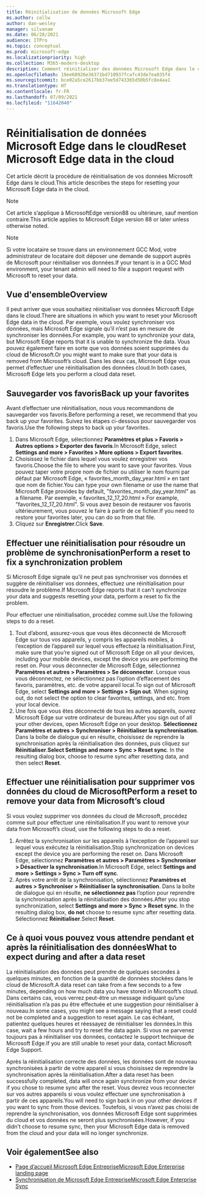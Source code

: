 ```yaml
---
title: Réinitialisation de données Microsoft Edge
ms.author: collw
author: dan-wesley
manager: silvanam
ms.date: 06/28/2021
audience: ITPro
ms.topic: conceptual
ms.prod: microsoft-edge
ms.localizationpriority: high
ms.collection: M365-modern-desktop
description: Comment réinitialiser des données Microsoft Edge dans le cloud
ms.openlocfilehash: 19ee60926e36371bd710937fcafc43de7ea035f4
ms.sourcegitcommit: bce02a5ce2617bb37ee5d743365d50b5fc8e4aa1
ms.translationtype: HT
ms.contentlocale: fr-FR
ms.lasthandoff: 07/09/2021
ms.locfileid: "11642040"
---
```

# <a name="reset-microsoft-edge-data-in-the-cloud"></a><span data-ttu-id="be004-103">Réinitialisation de données Microsoft Edge dans le cloud</span><span class="sxs-lookup"><span data-stu-id="be004-103">Reset Microsoft Edge data in the cloud</span></span>

<span data-ttu-id="be004-104">Cet article décrit la procédure de réinitialisation de vos données Microsoft Edge dans le cloud.</span><span class="sxs-lookup"><span data-stu-id="be004-104">This article describes the steps for resetting your Microsoft Edge data in the cloud.</span></span>

> [!NOTE]
> <span data-ttu-id="be004-105">Cet article s’applique à MicrosoftEdge version88 ou ultérieure, sauf mention contraire.</span><span class="sxs-lookup"><span data-stu-id="be004-105">This article applies to Microsoft Edge version 88 or later unless otherwise noted.</span></span>

> [!NOTE]
> <span data-ttu-id="be004-106">Si votre locataire se trouve dans un environnement GCC Mod, votre administrateur de locataire doit déposer une demande de support auprès de Microsoft pour réinitialiser vos données.</span><span class="sxs-lookup"><span data-stu-id="be004-106">If your tenant is in a GCC Mod environment, your tenant admin will need to file a support request with Microsoft to reset your data.</span></span>

## <a name="overview"></a><span data-ttu-id="be004-107">Vue d'ensemble</span><span class="sxs-lookup"><span data-stu-id="be004-107">Overview</span></span>

<span data-ttu-id="be004-108">Il peut arriver que vous souhaitiez réinitialiser vos données Microsoft Edge dans le cloud.</span><span class="sxs-lookup"><span data-stu-id="be004-108">There are situations in which you want to reset your Microsoft Edge data in the cloud.</span></span> <span data-ttu-id="be004-109">Par exemple, vous voulez synchroniser vos données, mais Microsoft Edge signale qu’il n’est pas en mesure de synchroniser les données.</span><span class="sxs-lookup"><span data-stu-id="be004-109">For example,  you want to synchronize your data, but Microsoft Edge reports that it is unable to synchronize the data.</span></span> <span data-ttu-id="be004-110">Vous pouvez également faire en sorte que vos données soient supprimées du cloud de Microsoft.</span><span class="sxs-lookup"><span data-stu-id="be004-110">Or you might want to make sure that your data is removed from Microsoft’s cloud.</span></span> <span data-ttu-id="be004-111">Dans les deux cas, Microsoft Edge vous permet d’effectuer une réinitialisation des données cloud.</span><span class="sxs-lookup"><span data-stu-id="be004-111">In both cases, Microsoft Edge lets you perform a cloud data reset.</span></span>

## <a name="back-up-your-favorites"></a><span data-ttu-id="be004-112">Sauvegarder vos favoris</span><span class="sxs-lookup"><span data-stu-id="be004-112">Back up your favorites</span></span>

<span data-ttu-id="be004-113">Avant d’effectuer une réinitialisation, nous vous recommandons de sauvegarder vos favoris.</span><span class="sxs-lookup"><span data-stu-id="be004-113">Before performing a reset, we recommend that you back up your favorites.</span></span> <span data-ttu-id="be004-114">Suivez les étapes ci-dessous pour sauvegarder vos favoris.</span><span class="sxs-lookup"><span data-stu-id="be004-114">Use the following steps to back up your favorites.</span></span>

1. <span data-ttu-id="be004-115">Dans Microsoft Edge, sélectionnez **Paramètres et plus > Favoris > Autres options > Exporter des favoris**.</span><span class="sxs-lookup"><span data-stu-id="be004-115">In Microsoft Edge, select **Settings and more > Favorites > More options > Export favorites**.</span></span>
2. <span data-ttu-id="be004-116">Choisissez le fichier dans lequel vous voulez enregistrer vos favoris.</span><span class="sxs-lookup"><span data-stu-id="be004-116">Choose the file to where you want to save your favorites.</span></span> <span data-ttu-id="be004-117">Vous pouvez taper votre propre nom de fichier ou utiliser le nom fourni par défaut par Microsoft Edge, « favorites_month_day_year.html » en tant que nom de fichier.</span><span class="sxs-lookup"><span data-stu-id="be004-117">You can type your own filename or use the name that Microsoft Edge provides by default,  "favorites_month_day_year.html" as a filename.</span></span> <span data-ttu-id="be004-118">Par exemple, « favorites_12_17_20.html ».</span><span class="sxs-lookup"><span data-stu-id="be004-118">For example, "favorites_12_17_20.html".</span></span> <span data-ttu-id="be004-119">Si vous avez besoin de restaurer vos favoris ultérieurement, vous pouvez le faire à partir de ce fichier.</span><span class="sxs-lookup"><span data-stu-id="be004-119">If you need to restore your favorites later, you can do so from that file.</span></span>
3. <span data-ttu-id="be004-120">Cliquez sur **Enregistrer**.</span><span class="sxs-lookup"><span data-stu-id="be004-120">Click **Save**.</span></span>

## <a name="perform-a-reset-to-fix-a-synchronization-problem"></a><span data-ttu-id="be004-121">Effectuer une réinitialisation pour résoudre un problème de synchronisation</span><span class="sxs-lookup"><span data-stu-id="be004-121">Perform a reset to fix a synchronization problem</span></span>

<span data-ttu-id="be004-122">Si Microsoft Edge signale qu’il ne peut pas synchroniser vos données et suggère de réinitialiser vos données, effectuez une réinitialisation pour résoudre le problème.</span><span class="sxs-lookup"><span data-stu-id="be004-122">If Microsoft Edge reports that it can't synchronize your data and suggests resetting your data, perform a reset to fix the problem.</span></span>

<span data-ttu-id="be004-123">Pour effectuer une réinitialisation, procédez comme suit.</span><span class="sxs-lookup"><span data-stu-id="be004-123">Use the following steps to do a reset.</span></span>

1. <span data-ttu-id="be004-124">Tout d’abord, assurez-vous que vous êtes déconnecté de Microsoft Edge sur tous vos appareils, y compris les appareils mobiles, à l’exception de l’appareil sur lequel vous effectuez la réinitialisation.</span><span class="sxs-lookup"><span data-stu-id="be004-124">First, make sure that you’re signed out of Microsoft Edge on all your devices, including your mobile devices, except the device you are performing the reset on.</span></span> <span data-ttu-id="be004-125">Pour vous déconnecter de Microsoft Edge, sélectionnez **Paramètres et autres > Paramètres > Se déconnecter**. Lorsque vous vous déconnectez, ne sélectionnez pas l’option d’effacement des favoris, paramètres, etc. de votre appareil local.</span><span class="sxs-lookup"><span data-stu-id="be004-125">To sign out of Microsoft Edge, select **Settings and more > Settings > Sign out**. When signing out, do not select the option to clear favorites, settings, and etc. from your local device.</span></span>
2. <span data-ttu-id="be004-126">Une fois que vous êtes déconnecté de tous les autres appareils, ouvrez Microsoft Edge sur votre ordinateur de bureau.</span><span class="sxs-lookup"><span data-stu-id="be004-126">After you sign out of all your other devices, open Microsoft Edge on your desktop.</span></span> <span data-ttu-id="be004-127">**Sélectionnez Paramètres et autres > Synchroniser > Réinitialiser la synchronisation**. Dans la boîte de dialogue qui en résulte, choisissez de reprendre la synchronisation après la réinitialisation des données, puis cliquez sur **Réinitialiser**.</span><span class="sxs-lookup"><span data-stu-id="be004-127">**Select Settings and more > Sync > Reset sync**. In the resulting dialog box, choose to resume sync after resetting data, and then select **Reset**.</span></span>

## <a name="perform-a-reset-to-remove-your-data-from-microsofts-cloud"></a><span data-ttu-id="be004-128">Effectuer une réinitialisation pour supprimer vos données du cloud de Microsoft</span><span class="sxs-lookup"><span data-stu-id="be004-128">Perform a reset to remove your data from Microsoft’s cloud</span></span>

<span data-ttu-id="be004-129">Si vous voulez supprimer vos données du cloud de Microsoft, procédez comme suit pour effectuer une réinitialisation.</span><span class="sxs-lookup"><span data-stu-id="be004-129">If you want to remove your data from Microsoft’s cloud, use the following steps to do a reset.</span></span>

1. <span data-ttu-id="be004-130">Arrêtez la synchronisation sur les appareils à l’exception de l’appareil sur lequel vous exécutez la réinitialisation.</span><span class="sxs-lookup"><span data-stu-id="be004-130">Stop synchronization on devices except the device you are performing the reset on.</span></span>  <span data-ttu-id="be004-131">Dans Microsoft Edge, sélectionnez **Paramètres et autres > Paramètres > Synchroniser > Désactiver la synchronisation**.</span><span class="sxs-lookup"><span data-stu-id="be004-131">In Microsoft Edge, select **Settings and more > Settings > Sync > Turn off sync**.</span></span>  
2. <span data-ttu-id="be004-132">Après votre arrêt de la synchronisation, sélectionnez **Paramètres et autres > Synchroniser > Réinitialiser la synchronisation**. Dans la boîte de dialogue qui en résulte, **ne sélectionnez pas** l’option pour reprendre la synchronisation après la réinitialisation des données.</span><span class="sxs-lookup"><span data-stu-id="be004-132">After you stop synchronization, select **Settings and more > Sync > Reset sync**. In the resulting dialog box, **do not** choose to resume sync after resetting data.</span></span> <span data-ttu-id="be004-133">Sélectionnez **Réinitialiser**.</span><span class="sxs-lookup"><span data-stu-id="be004-133">Select **Reset**.</span></span>

## <a name="what-to-expect-during-and-after-a-data-reset"></a><span data-ttu-id="be004-134">Ce à quoi vous pouvez vous attendre pendant et après la réinitialisation des données</span><span class="sxs-lookup"><span data-stu-id="be004-134">What to expect during and after a data reset</span></span>

<span data-ttu-id="be004-135">La réinitialisation des données peut prendre de quelques secondes à quelques minutes, en fonction de la quantité de données stockées dans le cloud de Microsoft.</span><span class="sxs-lookup"><span data-stu-id="be004-135">A data reset can take from a few seconds to a few minutes, depending on how much data you have stored in Microsoft’s cloud.</span></span> <span data-ttu-id="be004-136">Dans certains cas, vous verrez peut-être un message indiquant qu’une réinitialisation n’a pas pu être effectuée et une suggestion pour réinitialiser à nouveau.</span><span class="sxs-lookup"><span data-stu-id="be004-136">In some cases, you might see a message saying that a reset could not be completed and a suggestion to reset again.</span></span> <span data-ttu-id="be004-137">Le cas échéant, patientez quelques heures et réessayez de réinitialiser les données.</span><span class="sxs-lookup"><span data-stu-id="be004-137">In this case, wait a few hours and try to reset the data again.</span></span> <span data-ttu-id="be004-138">Si vous ne parvenez toujours pas à réinitialiser vos données, contactez le support technique de Microsoft Edge.</span><span class="sxs-lookup"><span data-stu-id="be004-138">If you are still unable to reset your data, contact Microsoft Edge Support.</span></span>

<span data-ttu-id="be004-139">Après la réinitialisation correcte des données, les données sont de nouveau synchronisées à partir de votre appareil si vous choisissez de reprendre la synchronisation après la réinitialisation.</span><span class="sxs-lookup"><span data-stu-id="be004-139">After a data reset has been successfully completed, data will once again synchronize from your device if you chose to resume sync after the reset.</span></span> <span data-ttu-id="be004-140">Vous devrez vous reconnecter sur vos autres appareils si vous voulez effectuer une synchronisation à partir de ces appareils.</span><span class="sxs-lookup"><span data-stu-id="be004-140">You will need to sign back in on your other devices if you want to sync from those devices.</span></span> <span data-ttu-id="be004-141">Toutefois, si vous n’avez pas choisi de reprendre la synchronisation, vos données Microsoft Edge sont supprimées du cloud et vos données ne seront plus synchronisées.</span><span class="sxs-lookup"><span data-stu-id="be004-141">However, if you didn’t choose to resume sync, then your Microsoft Edge data is removed from the cloud and your data will no longer synchronize.</span></span>

## <a name="see-also"></a><span data-ttu-id="be004-142">Voir également</span><span class="sxs-lookup"><span data-stu-id="be004-142">See also</span></span>

- [<span data-ttu-id="be004-143">Page d’accueil Microsoft Edge Entreprise</span><span class="sxs-lookup"><span data-stu-id="be004-143">Microsoft Edge Enterprise landing page</span></span>](https://aka.ms/EdgeEnterprise)
- [<span data-ttu-id="be004-144">Synchronisation de Microsoft Edge Entreprise</span><span class="sxs-lookup"><span data-stu-id="be004-144">Microsoft Edge Enterprise Sync</span></span>](microsoft-edge-enterprise-sync.md)